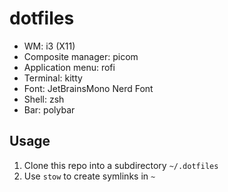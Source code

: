 # dotfiles

- WM: i3 (X11)
- Composite manager: picom
- Application menu: rofi
- Terminal: kitty
- Font: JetBrainsMono Nerd Font
- Shell: zsh
- Bar: polybar

## Usage

1. Clone this repo into a subdirectory `~/.dotfiles`
2. Use `stow` to create symlinks in `~`

